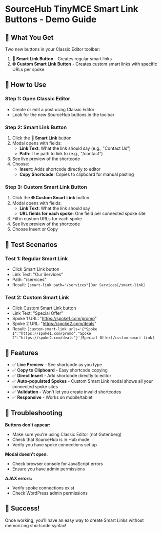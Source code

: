 # SourceHub TinyMCE Smart Link Buttons - Demo Guide

## 🎯 What You Get

Two new buttons in your Classic Editor toolbar:

1. **🔗 Smart Link Button** - Creates regular smart links
2. **🌐 Custom Smart Link Button** - Creates custom smart links with specific URLs per spoke

## 📝 How to Use

### Step 1: Open Classic Editor
- Create or edit a post using Classic Editor
- Look for the new SourceHub buttons in the toolbar

### Step 2: Smart Link Button
1. Click the **🔗 Smart Link** button
2. Modal opens with fields:
   - **Link Text**: What the link should say (e.g., "Contact Us")
   - **Path**: The path to link to (e.g., "/contact")
3. See live preview of the shortcode
4. Choose:
   - **Insert**: Adds shortcode directly to editor
   - **Copy Shortcode**: Copies to clipboard for manual pasting

### Step 3: Custom Smart Link Button
1. Click the **🌐 Custom Smart Link** button
2. Modal opens with fields:
   - **Link Text**: What the link should say
   - **URL fields for each spoke**: One field per connected spoke site
3. Fill in custom URLs for each spoke
4. See live preview of the shortcode
5. Choose Insert or Copy

## 🧪 Test Scenarios

### Test 1: Regular Smart Link
- Click Smart Link button
- Link Text: "Our Services"
- Path: "/services"
- Result: `[smart-link path="/services"]Our Services[/smart-link]`

### Test 2: Custom Smart Link
- Click Custom Smart Link button
- Link Text: "Special Offer"
- Spoke 1 URL: "https://spoke1.com/promo"
- Spoke 2 URL: "https://spoke2.com/deals"
- Result: `[custom-smart-link urls='{"Spoke 1":"https://spoke1.com/promo","Spoke 2":"https://spoke2.com/deals"}']Special Offer[/custom-smart-link]`

## 🔧 Features

- ✅ **Live Preview** - See shortcode as you type
- ✅ **Copy to Clipboard** - Easy shortcode copying
- ✅ **Direct Insert** - Add shortcode directly to editor
- ✅ **Auto-populated Spokes** - Custom Smart Link modal shows all your connected spoke sites
- ✅ **Validation** - Won't let you create invalid shortcodes
- ✅ **Responsive** - Works on mobile/tablet

## 🚨 Troubleshooting

**Buttons don't appear:**
- Make sure you're using Classic Editor (not Gutenberg)
- Check that SourceHub is in Hub mode
- Verify you have spoke connections set up

**Modal doesn't open:**
- Check browser console for JavaScript errors
- Ensure you have admin permissions

**AJAX errors:**
- Verify spoke connections exist
- Check WordPress admin permissions

## 🎉 Success!

Once working, you'll have an easy way to create Smart Links without memorizing shortcode syntax!
